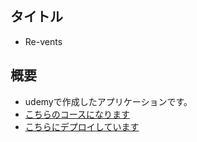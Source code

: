 ## タイトル
- Re-vents

## 概要
- udemyで作成したアプリケーションです。
- [こちらのコースになります](https://www.udemy.com/course/build-an-app-with-react-redux-and-firestore-from-scratch/)
- [こちらにデプロイしています](https://revents-course-285101.firebaseapp.com/)
